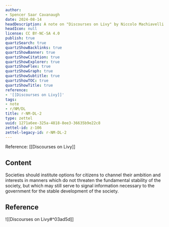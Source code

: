 ```yaml
---
author:
- Spencer Saar Cavanaugh
date: 2024-08-14
headDescription: A note on "Discourses on Livy" by Niccolo Machiavelli
headIcon: null
license: CC BY-NC-SA 4.0
publish: true
quartzSearch: true
quartzShowBacklinks: true
quartzShowBanner: true
quartzShowCitation: true
quartzShowExplorer: true
quartzShowFlex: true
quartzShowGraph: true
quartzShowSubtitle: true
quartzShowTOC: true
quartzShowTitle: true
reference:
- '[[Discourses on Livy]]'
tags:
- note
- r/NM/DL
title: r-NM-DL-2
type: zettel
uuid: 1271a6ee-325a-4818-8ee3-36635b9e22c8
zettel-id: z-106
zettel-legacy-id: r-NM-DL-2
---
```


Reference: [[Discourses on Livy]]

## Content

Societies should institute options for citizens to channel their ambition and interests in manners which do not threaten the fundamental stability of the society, but which may still serve to signal information necessary to the government for the stable development of the society.

## Reference

![[Discourses on Livy#^03ad5d]]
